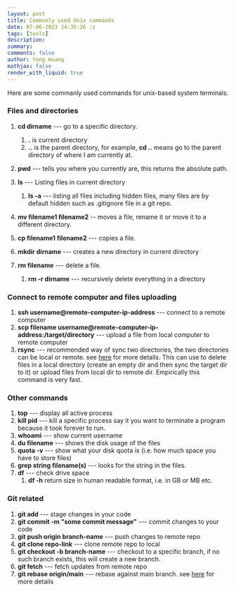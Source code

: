 ```yaml
---
layout: post
title: Commonly used Unix commands
date: 07-06-2023 14:35:26 :z
tags: [tools]
description:
summary:
comments: false
author: Yong Huang
mathjax: false
render_with_liquid: true
---
```


Here are some commanly used commands for unix-based system terminals. 


### Files and directories

1. **cd dirname** --- go to a specific directory.
    1. **.** is current directory
    2. **..** is the parent directory, for example, **cd ..** means go to the parent directory of where I am currently at.

2. **pwd** --- tells you where you currently are, this returns the absolute path.
3. **ls** --- Listing files in current directory
    1. **ls -a** --- listing all files including hidden files, many files are by default hidden such as .gitignore file in a git repo.

4. **mv filename1 filename2** -- moves a file, rename it or move it to a different directory.
5. **cp filename1 filename2** --- copies a file.
6. **mkdir dirname** --- creates a new directory in current directory
7. **rm filename** --- delete a file.
    1. **rm -r dirname** --- recursively delete everything in a directory


### Connect to remote computer and files uploading
1. **ssh username@remote-computer-ip-address** --- connect to a remote computer
2. **scp filename username@remote-computer-ip-address:/target/directory** --- upload a file from local computer to remote computer
3. **rsync** --- recommended way of sync two directories, the two directories can be local or remote. see [here](https://linux.die.net/man/1/rsync) for more details. This can use to delete files in a local directory (create an empty dir and then sync the target dir to it) or upload files from local dir to remote dir. Empirically this command is very fast.


### Other commands

1. **top** --- display all active process
2. **kill pid** --- kill a specific process say it you want to terminate a program because it took forever to run.
3. **whoami** --- show current username
4. **du filename** --- shows the disk usage of the files
5. **quota -v** --- show what your disk quota is (i.e. how much space you have to store files)
6. **grep string filename(s)** --- looks for the string in the files.
7. **df** --- check drive space
    1. **df -h** return size in human readable format, i.e. in GB or MB etc.

### Git related

1. **git add** --- stage changes in your code
2. **git commit -m "some commit message"** --- commit changes to your code
3. **git push origin branch-name** --- push changes to remote repo
4. **git clone repo-link** --- clone remote repo to local 
5. **git checkout -b branch-name** --- checkout to a specific branch, if no such branch exists, this will create a new branch.
6. **git fetch** --- fetch updates from remote repo
7. **git rebase origin/main** --- rebase against main branch. see [here](https://docs.gitlab.com/ee/topics/git/git_rebase.html) for more details





